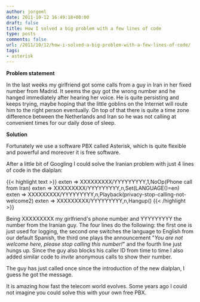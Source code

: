 ```yaml
---
author: jorgeml
date: 2011-10-12 16:49:18+00:00
draft: false
title: How I solved a big problem with a few lines of code
type: posts
comments: false
url: /2011/10/12/how-i-solved-a-big-problem-with-a-few-lines-of-code/
tags:
- asterisk
---
```


**Problem statement**

In the last weeks my girlfriend got some calls from a guy in Iran in her fixed number from Madrid. It seems the guy got the wrong number and he hanged immediately after hearing her voice. He is quite persisting and keeps trying, maybe hoping that the little goblins on the Internet will route him to the right person eventually. On top of that there is quite a time zone difference between the Netherlands and Iran so he was not calling at convenient times for our daily dose of sleep.

**Solution**

Fortunately we use a software PBX called Asterisk, which is quite flexible and powerful and moreover it is free software.

After a little bit of Googling I could solve the Iranian problem with just 4 lines of code in the dialplan:

{{< highlight text >}}
exten => XXXXXXXXX/YYYYYYYYY,1,NoOp(Phone call from Iran)
exten => XXXXXXXXX/YYYYYYYYY,n,Set(LANGUAGE()=en)
exten => XXXXXXXXX/YYYYYYYYY,n,Playback(privacy-stop-calling-not-welcome2)
exten => XXXXXXXXX/YYYYYYYYY,n,Hangup()
{{< /highlight >}}

Being XXXXXXXXX my girlfriend's phone number and YYYYYYYYY the number from the Iranian guy. The four lines do the following: the first one is just used for logging, the second one switches the language to English from our default Spanish, the third one plays the announcement "_You are not welcome here, please stop calling this number!_" and the fourth line just hungs up. Since the guy also blocks his caller ID from time to time I also added similar code to _invite_ anonymous calls to show their number.

The guy has just called once since the introduction of the new dialplan, I guess he got the message.

It is amazing how fast the telecom world evolves. Some years ago I could not imagine you could solve this with your own free PBX.
